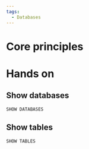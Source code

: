 ```yaml
---
tags:
  - Databases
---
```

# Core principles
# Hands on
## Show databases
```MySQL
SHOW DATABASES
```
## Show tables
```MySQL
SHOW TABLES
```